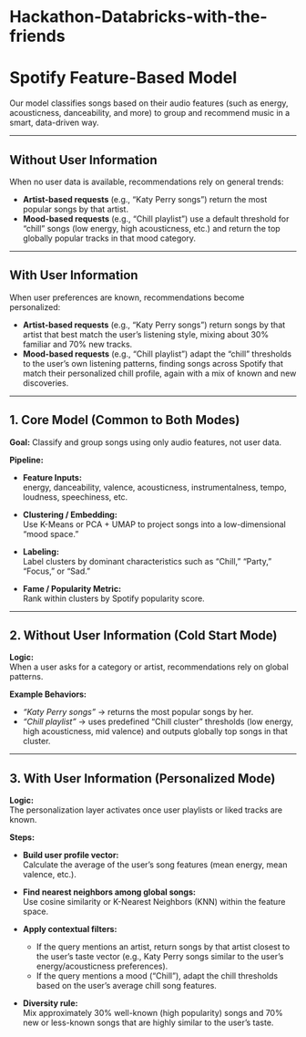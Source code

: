 # Hackathon-Databricks-with-the-friends

# **Spotify Feature-Based Model**

Our model classifies songs based on their audio features (such as energy, acousticness, danceability, and more) to group and recommend music in a smart, data-driven way.

---

## **Without User Information**

When no user data is available, recommendations rely on general trends:

- **Artist-based requests** (e.g., “Katy Perry songs”) return the most popular songs by that artist.  
- **Mood-based requests** (e.g., “Chill playlist”) use a default threshold for “chill” songs (low energy, high acousticness, etc.) and return the top globally popular tracks in that mood category.

---

## **With User Information**

When user preferences are known, recommendations become personalized:

- **Artist-based requests** (e.g., “Katy Perry songs”) return songs by that artist that best match the user’s listening style, mixing about 30% familiar and 70% new tracks.  
- **Mood-based requests** (e.g., “Chill playlist”) adapt the “chill” thresholds to the user’s own listening patterns, finding songs across Spotify that match their personalized chill profile, again with a mix of known and new discoveries.

---

## **1. Core Model (Common to Both Modes)**

**Goal:** Classify and group songs using only audio features, not user data.  

**Pipeline:**

- **Feature Inputs:**  
  energy, danceability, valence, acousticness, instrumentalness, tempo, loudness, speechiness, etc.  

- **Clustering / Embedding:**  
  Use K-Means or PCA + UMAP to project songs into a low-dimensional “mood space.”  

- **Labeling:**  
  Label clusters by dominant characteristics such as “Chill,” “Party,” “Focus,” or “Sad.”  

- **Fame / Popularity Metric:**  
  Rank within clusters by Spotify popularity score.

---

## **2. Without User Information (Cold Start Mode)**

**Logic:**  
When a user asks for a category or artist, recommendations rely on global patterns.

**Example Behaviors:**
- *“Katy Perry songs”* → returns the most popular songs by her.  
- *“Chill playlist”* → uses predefined “Chill cluster” thresholds (low energy, high acousticness, mid valence) and outputs globally top songs in that cluster.

---

## **3. With User Information (Personalized Mode)**

**Logic:**  
The personalization layer activates once user playlists or liked tracks are known.

**Steps:**

- **Build user profile vector:**  
  Calculate the average of the user’s song features (mean energy, mean valence, etc.).  

- **Find nearest neighbors among global songs:**  
  Use cosine similarity or K-Nearest Neighbors (KNN) within the feature space.  

- **Apply contextual filters:**  
  - If the query mentions an artist, return songs by that artist closest to the user’s taste vector (e.g., Katy Perry songs similar to the user’s energy/acousticness preferences).  
  - If the query mentions a mood (“Chill”), adapt the chill thresholds based on the user’s average chill song features.  

- **Diversity rule:**  
  Mix approximately 30% well-known (high popularity) songs and 70% new or less-known songs that are highly similar to the user’s taste.
